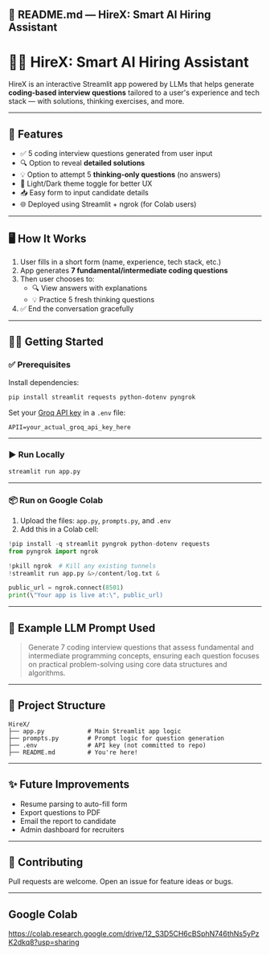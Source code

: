 ## 📘 README.md — HireX: Smart AI Hiring Assistant

# 👩‍💼 HireX: Smart AI Hiring Assistant

HireX is an interactive Streamlit app powered by LLMs that helps generate **coding-based interview questions** tailored to a user's experience and tech stack — with solutions, thinking exercises, and more.

---

## 🚀 Features

- ✅ 5 coding interview questions generated from user input
- 🔍 Option to reveal **detailed solutions**
- 💡 Option to attempt 5 **thinking-only questions** (no answers)
- 🎨 Light/Dark theme toggle for better UX
- 📥 Easy form to input candidate details
- 🌐 Deployed using Streamlit + ngrok (for Colab users)

---

## 🖥️ How It Works

1. User fills in a short form (name, experience, tech stack, etc.)
2. App generates **7 fundamental/intermediate coding questions**
3. Then user chooses to:
   - 🔍 View answers with explanations
   - 💡 Practice 5 fresh thinking questions
4. ✅ End the conversation gracefully

---

## 🧑‍💻 Getting Started

### ✅ Prerequisites

Install dependencies:

```bash
pip install streamlit requests python-dotenv pyngrok
````

Set your [Groq API key](https://console.groq.com/) in a `.env` file:

```
APII=your_actual_groq_api_key_here
```

---

### ▶️ Run Locally

```bash
streamlit run app.py
```

---

### 📦 Run on Google Colab

1. Upload the files: `app.py`, `prompts.py`, and `.env`
2. Add this in a Colab cell:

```python
!pip install -q streamlit pyngrok python-dotenv requests
from pyngrok import ngrok

!pkill ngrok  # Kill any existing tunnels
!streamlit run app.py &>/content/log.txt &

public_url = ngrok.connect(8501)
print(\"Your app is live at:\", public_url)
```

---

## 🧠 Example LLM Prompt Used

> Generate 7 coding interview questions that assess fundamental and intermediate programming concepts, ensuring each question focuses on practical problem-solving using core data structures and algorithms.

---

## 📁 Project Structure

```
HireX/
├── app.py            # Main Streamlit app logic
├── prompts.py        # Prompt logic for question generation
├── .env              # API key (not committed to repo)
├── README.md         # You're here!
```

---

## ✨ Future Improvements

* Resume parsing to auto-fill form
* Export questions to PDF
* Email the report to candidate
* Admin dashboard for recruiters

---

## 🤝 Contributing

Pull requests are welcome. Open an issue for feature ideas or bugs.

---

## Google Colab

https://colab.research.google.com/drive/12_S3D5CH6cBSphN746thNs5yPzK2dkq8?usp=sharing
